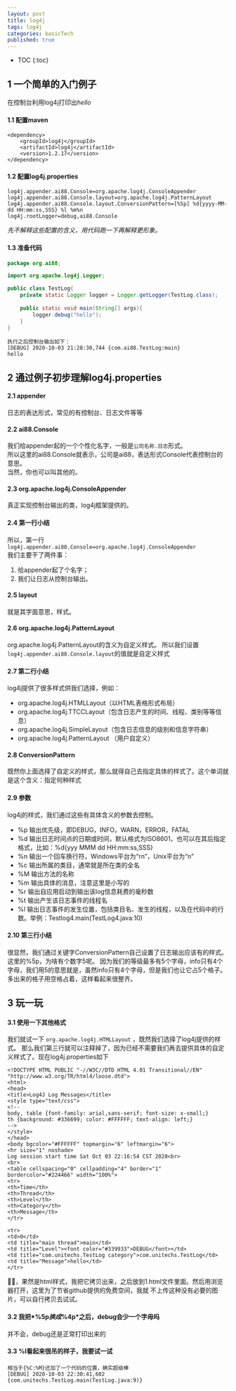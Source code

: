 ```yaml
---
layout: post
title: log4j
tags: log4j
categories: basicTech
published: true
---
```


* TOC
{:toc}


## 1 一个简单的入门例子
在控制台利用log4j打印出*hello*
#### 1.1 配置maven
```
<dependency>
    <groupId>log4j</groupId>
    <artifactId>log4j</artifactId>
    <version>1.2.17</version>
</dependency>
```
#### 1.2 配置log4j.properties
```
log4j.appender.ai88.Console=org.apache.log4j.ConsoleAppender
log4j.appender.ai88.Console.layout=org.apache.log4j.PatternLayout
log4j.appender.ai88.Console.layout.ConversionPattern=[%5p] %d{yyyy-MM-dd HH:mm:ss,SSS} %l %m%n
log4j.rootLogger=debug,ai88.Console
```
*先不解释这些配置的含义，用代码跑一下再解释更形象。*
#### 1.3 准备代码
```java
package org.ai88;

import org.apache.log4j.Logger;

public class TestLog{
    private static Logger logger = Logger.getLogger(TestLog.class);
    
    public static void main(String[] args){
        logger.debug("hello");
    }
}
```
```
执行之后控制台输出如下：
[DEBUG] 2020-10-03 21:28:30,744 {com.ai88.TestLog:main} 
hello
```
## 2 通过例子初步理解log4j.properties
#### 2.1 appender
日志的表达形式，常见的有控制台、日志文件等等

#### 2.2 ai88.Console
我们给appender起的一个个性化名字，一般是`公司名称.日志`形式。  
所以这里的ai88.Console就表示，公司是ai88，表达形式Console代表控制台的意思。  
当然，你也可以叫其他的。

#### 2.3 org.apache.log4j.ConsoleAppender
真正实现控制台输出的类，log4j框架提供的。

#### 2.4 第一行小结
所以，第一行`log4j.appender.ai88.Console=org.apache.log4j.ConsoleAppender`  
我们主要干了两件事：
1. 给appender起了个名字；
2. 我们让日志从控制台输出。

#### 2.5 layout
就是其字面意思，样式。

#### 2.6 org.apache.log4j.PatternLayout
org.apache.log4j.PatternLayout的含义为自定义样式。
所以我们设置`log4j.appender.ai88.Console.layout`的值就是自定义样式

#### 2.7 第二行小结
log4j提供了很多样式供我们选择，例如：
- org.apache.log4j.HTMLLayout（以HTML表格形式布局）
- org.apache.log4j.TTCCLayout（包含日志产生的时间、线程、类别等等信息）
- org.apache.log4j.SimpleLayout（包含日志信息的级别和信息字符串）
- org.apache.log4j.PatternLayout （用户自定义）

#### 2.8 ConversionPattern
既然你上面选择了自定义的样式，那么就得自己去指定具体的样式了。这个单词就是这个含义：指定何种样式

#### 2.9 参数
log4j的样式，我们通过这些有具体含义的参数去控制。
- %p 输出优先级，即DEBUG，INFO，WARN，ERROR，FATAL
- %d 输出日志时间点的日期或时间，默认格式为ISO8601，也可以在其后指定格式，比如：%d{yyy MMM dd HH:mm:ss,SSS}
- %n 输出一个回车换行符，Windows平台为“rn”，Unix平台为“n”
- %c 输出所属的类目，通常就是所在类的全名
- %M 输出方法的名称
- %m 输出具体的消息，注意这里是小写的
- %r 输出自应用启动到输出该log信息耗费的毫秒数
- %t 输出产生该日志事件的线程名
- %l 输出日志事件的发生位置，包括类目名、发生的线程，以及在代码中的行数。举例：Testlog4.main(TestLog4.java:10)

#### 2.10 第三行小结
很显然，我们通过关键字ConversionPattern自己设置了日志输出应该有的样式。这里的%5p，为啥有个数字5呢。
因为我们的等级最多有5个字母，info只有4个字母，我们用5的意思就是，虽然info只有4个字母，但是我们也让它占5个格子。
多出来的格子用空格占着，这样看起来很整齐。

## 3 玩一玩
#### 3.1 使用一下其他格式
我们就试一下 `org.apache.log4j.HTMLLayout` ，既然我们选择了log4j提供的样式。
那么我们第三行就可以注释掉了，因为已经不需要我们再去提供具体的自定义样式了。现在log4j.properties如下
```properties
<!DOCTYPE HTML PUBLIC "-//W3C//DTD HTML 4.01 Transitional//EN" "http://www.w3.org/TR/html4/loose.dtd">
<html>
<head>
<title>Log4J Log Messages</title>
<style type="text/css">
<!--
body, table {font-family: arial,sans-serif; font-size: x-small;}
th {background: #336699; color: #FFFFFF; text-align: left;}
-->
</style>
</head>
<body bgcolor="#FFFFFF" topmargin="6" leftmargin="6">
<hr size="1" noshade>
Log session start time Sat Oct 03 22:16:54 CST 2020<br>
<br>
<table cellspacing="0" cellpadding="4" border="1" bordercolor="#224466" width="100%">
<tr>
<th>Time</th>
<th>Thread</th>
<th>Level</th>
<th>Category</th>
<th>Message</th>
</tr>

<tr>
<td>0</td>
<td title="main thread">main</td>
<td title="Level"><font color="#339933">DEBUG</font></td>
<td title="com.unitechs.TestLog category">com.unitechs.TestLog</td>
<td title="Message">hello</td>
</tr>
```
🐂🍺，果然是html样式，我把它拷贝出来，之后放到1.html文件里面。然后用浏览器打开，这里为了节省github提供的免费空间，我就
不上传这种没有必要的图片，可以自行拷贝去试试。

#### 3.2 我把*%5p*换成*%4p*之后，debug会少一个字母吗
并不会，debug还是正常打印出来的

#### 3.3 %l看起来很吊的样子，我要试一试
```
相当于{%C:%M}还加了一个代码的位置，确实超级棒
[DEBUG] 2020-10-03 22:30:41,602 {com.unitechs.TestLog.main(TestLog.java:9)}
```